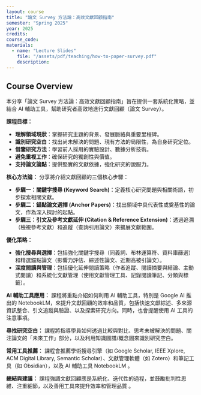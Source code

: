 ```yaml
---
layout: course
title: "論文 Survey 方法論：高效文獻回顧指南"
semester: "Spring 2025"
year: 2025
credits: 
course_code: 
materials:
  - name: "Lecture Slides"
    file: "/assets/pdf/teaching/how-to-paper-survey.pdf"
    description: 
---
```


## Course Overview

本分享「論文 Survey 方法論：高效文獻回顧指南」旨在提供一套系統化策略，並結合 AI 輔助工具，幫助研究者高效地進行文獻回顧（論文 Survey）。

**課程目標：**
* **理解領域現狀**：掌握研究主題的背景、發展脈絡與重要里程碑。
* **識別研究空白**：找出尚未解決的問題、現有方法的局限性，為自身研究定位。
* **借鑒研究方法**：學習前人採用的實驗設計、數據分析技術。
* **避免重複工作**：確保研究的獨創性與價值。
* **支持論文論點**：提供堅實的文獻依據，強化研究的說服力。

**核心方法論：**
分享將介紹文獻回顧的三個核心步驟：
* **步驟一：關鍵字搜尋 (Keyword Search)**：定義核心研究問題與相關術語，初步探索相關文獻。
* **步驟二：錨點論文選擇 (Anchor Papers)**：找出領域中具代表性或奠基性的論文，作為深入探討的起點。
* **步驟三：引文及參考文獻延伸 (Citation & Reference Extension)**：透過追溯（檢視參考文獻）和追蹤（查詢引用論文）來擴展文獻範圍。

**優化策略：**
* **強化搜尋與選擇**：包括強化關鍵字搜尋（同義詞、布林運算符、資料庫篩選）和精選錨點論文（影響力評估、綜述性論文、近期高被引論文）。
* **深度閱讀與管理**：包括優化延伸閱讀策略（作者追蹤、閱讀摘要與結論、主動式閱讀）和系統化文獻管理（使用文獻管理工具、記錄閱讀筆記、分類與標籤）。

**AI 輔助工具應用：**
課程將重點介紹如何利用 AI 輔助工具，特別是 Google AI 推出的 NotebookLM，來提升文獻回顧的效率和品質，包括快速文獻綜述、多來源資訊整合、引文追蹤與驗證、以及探索研究方向。同時，也會提醒使用 AI 工具的注意事項。

**尋找研究空白：**
課程將指導學員如何透過比較與對比、思考未被解決的問題、關注論文的「未來工作」部分，以及利用知識圖譜/概念圖來識別研究空白。

**常用工具推薦：**
課程會推薦學術搜尋引擎（如 Google Scholar, IEEE Xplore, ACM Digital Library, Semantic Scholar）、文獻管理軟體（如 Zotero）和筆記工具（如 Obsidian），以及 AI 輔助工具 NotebookLM 。

**總結與建議：**
課程強調文獻回顧應是系統化、迭代性的過程，並鼓勵批判性思維、注重細節，以及善用工具來提升效率和管理品質 。

